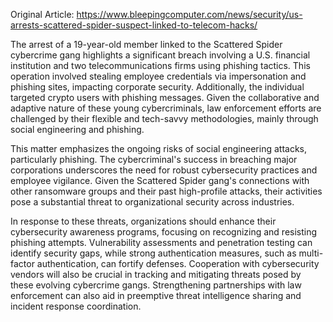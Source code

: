 Original Article: https://www.bleepingcomputer.com/news/security/us-arrests-scattered-spider-suspect-linked-to-telecom-hacks/

The arrest of a 19-year-old member linked to the Scattered Spider cybercrime gang highlights a significant breach involving a U.S. financial institution and two telecommunications firms using phishing tactics. This operation involved stealing employee credentials via impersonation and phishing sites, impacting corporate security. Additionally, the individual targeted crypto users with phishing messages. Given the collaborative and adaptive nature of these young cybercriminals, law enforcement efforts are challenged by their flexible and tech-savvy methodologies, mainly through social engineering and phishing.

This matter emphasizes the ongoing risks of social engineering attacks, particularly phishing. The cybercriminal's success in breaching major corporations underscores the need for robust cybersecurity practices and employee vigilance. Given the Scattered Spider gang's connections with other ransomware groups and their past high-profile attacks, their activities pose a substantial threat to organizational security across industries.

In response to these threats, organizations should enhance their cybersecurity awareness programs, focusing on recognizing and resisting phishing attempts. Vulnerability assessments and penetration testing can identify security gaps, while strong authentication measures, such as multi-factor authentication, can fortify defenses. Cooperation with cybersecurity vendors will also be crucial in tracking and mitigating threats posed by these evolving cybercrime gangs. Strengthening partnerships with law enforcement can also aid in preemptive threat intelligence sharing and incident response coordination.